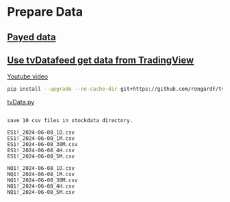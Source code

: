 # Prepare Data

## [Payed data](https://site.financialmodelingprep.com/developer/docs/pricing)

## [Use tvDatafeed get data from TradingView](https://github.com/rongardF/tvdatafeed)
[Youtube video](https://www.youtube.com/watch?v=WhuB5cbr-kY)

```sh
pip install --upgrade --no-cache-dir git+https://github.com/rongardF/tvdatafeed.git

```

[tvData.py](../src/tvData.py)

```

save 10 csv files in stockdata directory.

ES1!_2024-06-08_1D.csv                  
ES1!_2024-06-08_1M.csv                  
ES1!_2024-06-08_30M.csv  
ES1!_2024-06-08_4H.csv  
ES1!_2024-06-08_5M.csv

NQ1!_2024-06-08_1D.csv
NQ1!_2024-06-08_1M.csv 
NQ1!_2024-06-08_30M.csv
NQ1!_2024-06-08_4H.csv
NQ1!_2024-06-08_5M.csv
```

